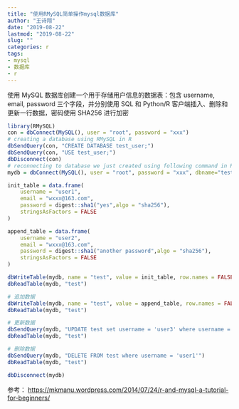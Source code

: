 ```yaml
---
title: "使用RMySQL简单操作mysql数据库"
author: "王诗翔"
date: "2019-08-22"
lastmod: "2019-08-22"
slug: ""
categories: r
tags:
- mysql
- 数据库
- r
---
```


使用 MySQL 数据库创建一个用于存储用户信息的数据表：包含 username, email, password 三个字段，并分别使用 SQL 和 Python/R 客户端插入、删除和更新一行数据，密码使用 SHA256 进行加密

```r
library(RMySQL)
con = dbConnect(MySQL(), user = "root", password = "xxx")
# creating a database using RMySQL in R
dbSendQuery(con, "CREATE DATABASE test_user;")
dbSendQuery(con, "USE test_user;")
dbDisconnect(con)
# reconnecting to database we just created using following command in R :
mydb = dbConnect(MySQL(), user = "root", password = "xxx", dbname="test_user")

init_table = data.frame(
    username = "user1",
    email = "wxxx@163.com",
    password = digest::sha1("yes",algo = "sha256"),
    stringsAsFactors = FALSE
)

append_table = data.frame(
    username = "user2",
    email = "wxxx@163.com",
    password = digest::sha1("another password",algo = "sha256"),
    stringsAsFactors = FALSE
)

dbWriteTable(mydb, name = "test", value = init_table, row.names = FALSE, overwrite = TRUE)
dbReadTable(mydb, "test")

# 追加数据
dbWriteTable(mydb, name = "test", value = append_table, row.names = FALSE, append = TRUE)
dbReadTable(mydb, "test")

# 更新数据
dbSendQuery(mydb, "UPDATE test set username = 'user3' where username = 'user2'")
dbReadTable(mydb, "test")

# 删除数据
dbSendQuery(mydb, "DELETE FROM test where username = 'user1'")
dbReadTable(mydb, "test")

dbDisconnect(mydb)
```

参考： <https://mkmanu.wordpress.com/2014/07/24/r-and-mysql-a-tutorial-for-beginners/>
